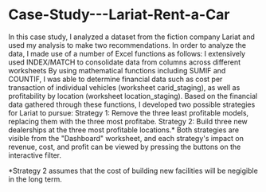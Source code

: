 # Case-Study---Lariat-Rent-a-Car
In this case study, I analyzed a dataset from the fiction company Lariat and used my analysis to make two recommendations.
In order to analyze the data, I made use of a number of Excel functions as follows:
I extensively used INDEX/MATCH to consolidate data from columns across different worksheets
By using mathematical functions including SUMIF and COUNTIF, I was able to determine financial data such as cost per transaction of individual vehicles (worksheet carid_staging), as well as profitability by location (worksheet location_staging).
Based on the financial data gathered through these functions, I developed two possible strategies for Lariat to pursue:
Strategy 1: Remove the three least profitable models, replacing them with the three most profitabe.
Strategy 2: Build three new dealerships at the three most profitable locations.*
Both strategies are visible from the "Dashboard" worksheet, and each strategy's impact on revenue, cost, and profit can be viewed by pressing the buttons on the interactive filter.

*Strategy 2 assumes that the cost of building new facilities will be negigible in the long term.
